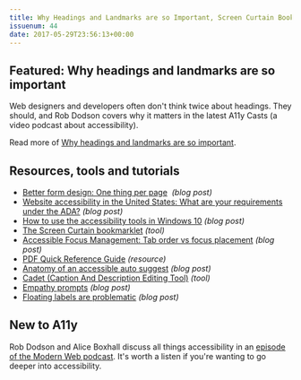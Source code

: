 ```yaml
---
title: Why Headings and Landmarks are so Important, Screen Curtain Bookmarklet, Cadet and More
issuenum: 44
date: 2017-05-29T23:56:13+00:00
---
```


## Featured: Why headings and landmarks are so important

Web designers and developers often don't think twice about headings. They should, and Rob Dodson covers why it matters in the latest A11y Casts (a video podcast about accessibility).

Read more of [Why headings and landmarks are so important](https://www.youtube.com/watch?v=vAAzdi1xuUY).

## Resources, tools and tutorials

* [Better form design: One thing per page](https://www.smashingmagazine.com/2017/05/better-form-design-one-thing-per-page/)  _(blog post)_
* [Website accessibility in the United States: What are your requirements under the ADA?](http://www.karlgroves.com/2017/05/23/website-accessibility-in-the-united-states-what-are-your-requirements-under-the-ada/) _(blog post)_
* [How to use the accessibility tools in Windows 10](http://www.techradar.com/how-to/how-to-use-the-accessibility-tools-in-windows-10) _(blog post)_
* [The Screen Curtain bookmarklet](http://whatsock.com/training/matrices/screen_curtain.htm) _(tool)_
* [Accessible Focus Management: Tab order vs focus placement](http://interaccess.ie/accessible-focus-management-tab-order-vs-focus-placement/) _(blog post)_
* [PDF Quick Reference Guide](http://taggedpdf.com.au/wp-content/uploads/2015/02/TaggingCheckListDesignerCopywriter.pdf) _(resource)_
* [Anatomy of an accessible auto suggest](http://uxmastery.com/anatomy-of-an-accessible-auto-suggest/) _(blog post)_
* [Cadet (Caption And Description Editing Tool)](http://ncamftp.wgbh.org/cadet/) _(tool)_
* [Empathy prompts](https://empathyprompts.net/#nearsightedness-farsightedness) _(blog post)_
* [Floating labels are problematic](https://medium.com/simple-human/floating-labels-are-a-bad-idea-82edb64220f6) _(blog post)_

## New to A11y

Rob Dodson and Alice Boxhall discuss all things accessibility in an [episode of the Modern Web podcast](http://www.businessinsider.com/inmoji-chris-nagel-visually-impaired-programmer-interview-2017-4). It's worth a listen if you're wanting to go deeper into accessibility.